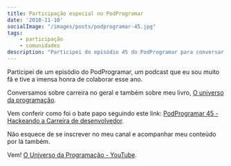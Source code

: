 ```yaml
---
title: Participação especial no PodProgramar
date: '2018-11-10'
socialImage: "/images/posts/podprogramar-45.jpg"
tags:
    - participação
    - comunidades
description: "Participei do episódio 45 do PodProgramar para conversar sobre carreira e falar do livro O Universo da Programação"
---
```

Participei de um episódio do PodProgramar, um podcast que eu sou muito fã e tive a imensa honra de colaborar esse ano.

Conversamos sobre carreira no geral e também sobre meu livro, [O universo da programação](https://www.casadocodigo.com.br/products/livro-universo-programacao).

Vem conferir como foi o bate papo seguindo este link: [PodProgramar 45 - Hackeando a Carreira de desenvolvedor](https://mundopodcast.com.br/podprogramar/45-hackeando-carreira-desenvolvedor/).

Não esquece de se inscrever no meu canal e acompanhar meu conteúdo por lá também.

Vem! [O Universo da Programação - YouTube](https://www.youtube.com/channel/UCWrqsnPLl6aRX0ECUmPaZEw).
